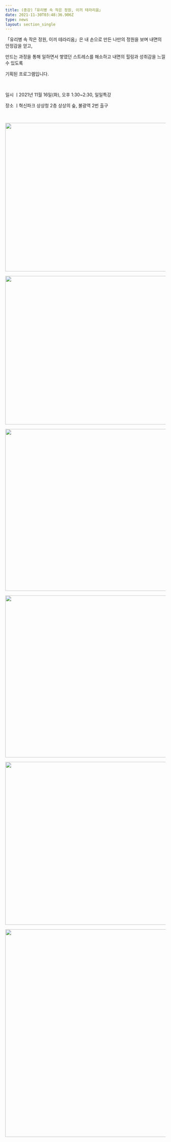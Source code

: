 ```yaml
---
title: (종강)「유리병 속 작은 정원, 이끼 테라리움」
date: 2021-11-30T03:48:36.906Z
type: news
layout: section_single
---
```

<p>「유리병 속 작은 정원, 이끼 테라리움」은 내 손으로 만든 나만의 정원을 보며 내면의 안정감을 얻고,</p>
<p>만드는 과정을 통해 일하면서 쌓였던 스트레스를 해소하고 내면의 힐링과 성취감을 느낄 수 있도록</p>
<p>기획된 프로그램입니다.</p>
<p>&nbsp;</p>
<p>일시 ㅣ2021년 11월 16일(화), 오후 1:30~2:30, 일일특강</p>
<p>장소 ㅣ혁신파크 상상청 2층 상상의 숲, 불광역 2번 출구</p>
<p>&nbsp;</p>
<p><img src="https://drive.tiny.cloud/1/engl1s97gj9hrxpoa7eh7z5f05ozxfm1box3nxkh4j7a43ei/c0262c54-4598-4809-8931-73f391b5df20" alt="" width="750" height="465" /></p>
<p><img src="https://drive.tiny.cloud/1/engl1s97gj9hrxpoa7eh7z5f05ozxfm1box3nxkh4j7a43ei/d825a5e0-082b-4db3-bb5b-ef22a08e33e5" alt="" width="750" height="465" /></p>
<p><img src="https://drive.tiny.cloud/1/engl1s97gj9hrxpoa7eh7z5f05ozxfm1box3nxkh4j7a43ei/4707a368-75a8-4b2a-9141-744f62b43d2d" alt="" width="750" height="507" /></p>
<p><img src="https://drive.tiny.cloud/1/engl1s97gj9hrxpoa7eh7z5f05ozxfm1box3nxkh4j7a43ei/407d45e6-4293-4e9a-93aa-4e8c02c3c6db" alt="" width="743" height="507" /></p>
<p><img src="https://drive.tiny.cloud/1/engl1s97gj9hrxpoa7eh7z5f05ozxfm1box3nxkh4j7a43ei/af3755c9-dbc7-4bbd-8821-e68d53fd9812" alt="" width="750" height="510" /></p>
<p><img src="https://drive.tiny.cloud/1/engl1s97gj9hrxpoa7eh7z5f05ozxfm1box3nxkh4j7a43ei/23514dab-c1b7-42be-bb84-b72f94dab447" alt="" width="750" height="650" /></p>